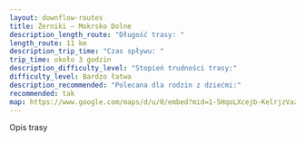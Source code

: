 ```yaml
---
layout: downflow-routes
title: Żerniki – Mokrsko Dolne
description_length_route: "Długość trasy: "
length_route: 11 km
description_trip_time: "Czas spływu: "
trip_time: około 3 godzin
description_difficulty_level: "Stopień trudności trasy:"
difficulty_level: Bardzo łatwa
description_recommended: "Polecana dla rodzin z dziećmi:"
recommended: tak
map: https://www.google.com/maps/d/u/0/embed?mid=1-5HqoLXcejb-KelrjzVazMgs9LL95xbF&ehbc=2E312F
---
```

Opis trasy
